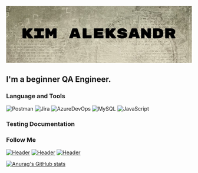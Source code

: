 [![Header](https://github.com/trustq/trustq/blob/main/assets/headerlogo.jpg)](https://github.com/trustq)
## I'm a beginner QA Engineer.  


### Language and Tools
![Postman](https://img.shields.io/badge/-Postman-090909?style=flat-square&logo=postman&Color=FF6600)
![Jira](https://img.shields.io/badge/-Jira-090909?style=flat-square&logo=jira&Color=9939a3)
![AzureDevOps](https://img.shields.io/badge/-Azuredevops-090909?style=flat-square&logo=Azuredevops&Color=4F7DB3)
![MySQL](https://img.shields.io/badge/-MySQL-090909?style=flat-square&logo=mysql&Color=#008080)
![JavaScript](https://img.shields.io/badge/-JavaScript-090909?style=flat-square&logo=JavaScript&Color=E9D54D)

### Testing Documentation

<!-- - [Checklists and Test-Cases](https://github.com/trustq/trustq/tree/main/assets/Checklists)
- [Bug-Reports](https://github.com/trustq/trustq/tree/main/assets/Bug-reports)
- [SQL Queries](https://github.com/trustq/trustq/tree/main/assets/Sql)
- [Postman Collections](https://github.com/artichokeee/postman) -->

### Follow Me
[![Header](https://img.shields.io/badge/Vkontakte-090909?style=for-the-badge&logo=Vk&logoColor=4F7DB3)](https://vk.com/trustq)
[![Header](https://img.shields.io/badge/Instagram-090909?style=for-the-badge&logo=instagram&logoColor=9939a3)](https://www.instagram.com/theblegh)
[![Header](https://img.shields.io/badge/Telegram-090909?style=for-the-badge&logo=telegram&logoColor=31a5db)](https://t.me/meshugahhsux)

[![Anurag's GitHub stats](https://github-readme-stats.vercel.app/api?username=trustq)](https://github.com/trustq/github-readme-stats)